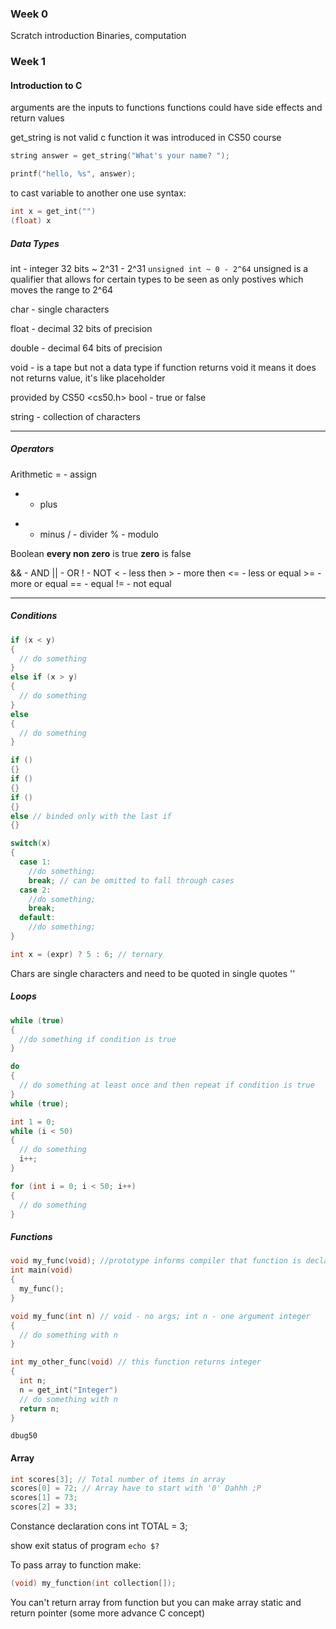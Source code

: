### Week 0
Scratch introduction
Binaries, computation

### Week 1
#### Introduction to C

arguments are the inputs to functions
functions could have side effects and return values

get_string is not valid c function it was introduced in CS50 course
```C
string answer = get_string("What's your name? ");

printf("hello, %s", answer);
```

to cast variable to another one use syntax:
```C
int x = get_int("")
(float) x
```

##### Data Types

int - integer 32 bits ~ 2^31 - 2^31
`unsigned int ~ 0 - 2^64`  unsigned is a qualifier that allows for certain types to be seen as only postives which moves the range to 2^64

char - single characters

float - decimal 32 bits of precision

double - decimal 64 bits of precision

void - is a tape but not a data type if function returns void it means it does not returns value, it's like placeholder

provided by CS50 <cs50.h>
bool - true or false

string - collection of characters

---
##### Operators
Arithmetic
= - assign
+ - plus
- - minus
/ - divider
% - modulo

Boolean
**every non zero** is true
**zero** is false

&& - AND
|| - OR
! - NOT
< - less then
\> - more then
\<= - less or equal
\>= - more or equal
== - equal
!= - not equal

---
##### Conditions
```C
if (x < y)
{
  // do something
}
else if (x > y)
{
  // do something
}
else
{
  // do something
}

if ()
{}
if ()
{}
if ()
{}
else // binded only with the last if
{}

switch(x)
{
  case 1:
    //do something;
    break; // can be omitted to fall through cases
  case 2:
    //do something;
    break;
  default:
    //do something;
}

int x = (expr) ? 5 : 6; // ternary
```

Chars are single characters and need to be quoted in single quotes ''

##### Loops

```C
while (true)
{
  //do something if condition is true
}

do
{
  // do something at least once and then repeat if condition is true
}
while (true);

int 1 = 0;
while (i < 50)
{
  // do something
  i++;
}

for (int i = 0; i < 50; i++)
{
  // do something
}
```

##### Functions

```C
void my_func(void); //prototype informs compiler that function is declared somewhere else
int main(void)
{
  my_func();
}

void my_func(int n) // void - no args; int n - one argument integer
{
  // do something with n
}

int my_other_func(void) // this function returns integer
{
  int n;
  n = get_int("Integer")
  // do something with n
  return n;
}
```

`dbug50`


#### Array
```C
int scores[3]; // Total number of items in array
scores[0] = 72; // Array have to start with '0' Dahhh ;P
scores[1] = 73;
scores[2] = 33;
```

Constance declaration
cons int TOTAL = 3;

show exit status of program `echo $?`

To pass array to function make:
```C
(void) my_function(int collection[]);
```

You can't return array from function but you can make array static and return
pointer (some more advance C concept)

